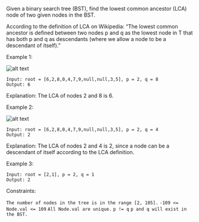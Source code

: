 Given a binary search tree (BST), find the lowest common ancestor (LCA) node of two given nodes in the BST.

According to the definition of LCA on Wikipedia: “The lowest common ancestor is defined between two nodes p and q as the lowest node in T that has both p and q as descendants (where we allow a node to be a descendant of itself).”

 

Example 1:

![alt text](https://assets.leetcode.com/uploads/2018/12/14/binarysearchtree_improved.png)
```
Input: root = [6,2,8,0,4,7,9,null,null,3,5], p = 2, q = 8
Output: 6
```
Explanation: The LCA of nodes 2 and 8 is 6.

Example 2:

![alt text](https://assets.leetcode.com/uploads/2018/12/14/binarysearchtree_improved.png)
```
Input: root = [6,2,8,0,4,7,9,null,null,3,5], p = 2, q = 4
Output: 2
```
Explanation: The LCA of nodes 2 and 4 is 2, since a node can be a descendant of itself according to the LCA definition.

Example 3:
```
Input: root = [2,1], p = 2, q = 1
Output: 2
 ```

Constraints:

`The number of nodes in the tree is in the range [2, 105].`
`-109 <= Node.val <= 109`
`All Node.val are unique.`
`p != q`
`p and q will exist in the BST.`